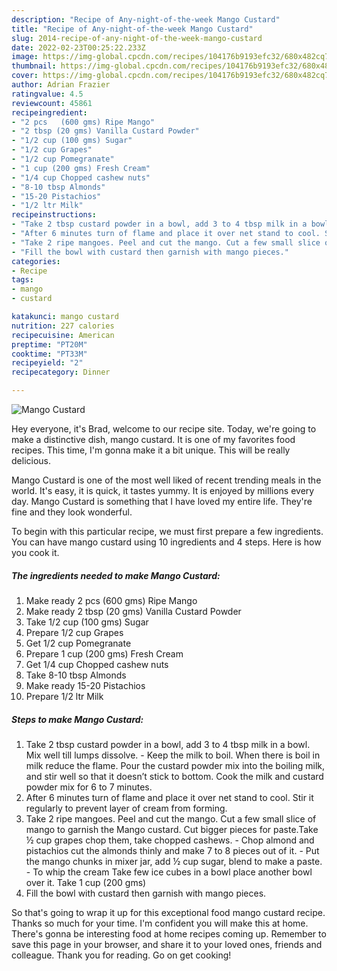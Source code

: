 ```yaml
---
description: "Recipe of Any-night-of-the-week Mango Custard"
title: "Recipe of Any-night-of-the-week Mango Custard"
slug: 2014-recipe-of-any-night-of-the-week-mango-custard
date: 2022-02-23T00:25:22.233Z
image: https://img-global.cpcdn.com/recipes/104176b9193efc32/680x482cq70/mango-custard-recipe-main-photo.jpg
thumbnail: https://img-global.cpcdn.com/recipes/104176b9193efc32/680x482cq70/mango-custard-recipe-main-photo.jpg
cover: https://img-global.cpcdn.com/recipes/104176b9193efc32/680x482cq70/mango-custard-recipe-main-photo.jpg
author: Adrian Frazier
ratingvalue: 4.5
reviewcount: 45861
recipeingredient:
- "2 pcs   (600 gms) Ripe Mango"
- "2 tbsp (20 gms) Vanilla Custard Powder"
- "1/2 cup (100 gms) Sugar"
- "1/2 cup Grapes"
- "1/2 cup Pomegranate"
- "1 cup (200 gms) Fresh Cream"
- "1/4 cup Chopped cashew nuts"
- "8-10 tbsp Almonds"
- "15-20 Pistachios"
- "1/2 ltr Milk"
recipeinstructions:
- "Take 2 tbsp custard powder in a bowl, add 3 to 4 tbsp milk in a bowl. Mix well till lumps dissolve. Keep the milk to boil. When there is boil in milk reduce the flame. Pour the custard powder mix into the boiling milk, and stir well so that it doesn’t stick to bottom. Cook the milk and custard powder mix for 6 to 7 minutes."
- "After 6 minutes turn of flame and place it over net stand to cool. Stir it regularly to prevent layer of cream from forming."
- "Take 2 ripe mangoes. Peel and cut the mango. Cut a few small slice of mango to garnish the Mango custard. Cut bigger pieces for paste.Take ½ cup grapes chop them, take chopped cashews. Chop almond and pistachios cut the almonds thinly and make 7 to 8 pieces out of it. Put the mango chunks in mixer jar, add ½ cup sugar, blend to make a paste. To whip the cream Take few ice cubes in a bowl place another bowl over it. Take 1 cup (200 gms)"
- "Fill the bowl with custard then garnish with mango pieces."
categories:
- Recipe
tags:
- mango
- custard

katakunci: mango custard 
nutrition: 227 calories
recipecuisine: American
preptime: "PT20M"
cooktime: "PT33M"
recipeyield: "2"
recipecategory: Dinner

---
```



![Mango Custard](https://img-global.cpcdn.com/recipes/104176b9193efc32/680x482cq70/mango-custard-recipe-main-photo.jpg)

Hey everyone, it's Brad, welcome to our recipe site. Today, we're going to make a distinctive dish, mango custard. It is one of my favorites food recipes. This time, I'm gonna make it a bit unique. This will be really delicious.



Mango Custard is one of the most well liked of recent trending meals in the world. It's easy, it is quick, it tastes yummy. It is enjoyed by millions every day. Mango Custard is something that I have loved my entire life. They're fine and they look wonderful.


To begin with this particular recipe, we must first prepare a few ingredients. You can have mango custard using 10 ingredients and 4 steps. Here is how you cook it.

<!--inarticleads1-->

##### The ingredients needed to make Mango Custard:

1. Make ready 2 pcs   (600 gms) Ripe Mango
1. Make ready 2 tbsp (20 gms) Vanilla Custard Powder
1. Take 1/2 cup (100 gms) Sugar
1. Prepare 1/2 cup Grapes
1. Get 1/2 cup Pomegranate
1. Prepare 1 cup (200 gms) Fresh Cream
1. Get 1/4 cup Chopped cashew nuts
1. Take 8-10 tbsp Almonds
1. Make ready 15-20 Pistachios
1. Prepare 1/2 ltr Milk




<!--inarticleads2-->

##### Steps to make Mango Custard:

1. Take 2 tbsp custard powder in a bowl, add 3 to 4 tbsp milk in a bowl. Mix well till lumps dissolve. - Keep the milk to boil. When there is boil in milk reduce the flame. Pour the custard powder mix into the boiling milk, and stir well so that it doesn’t stick to bottom. Cook the milk and custard powder mix for 6 to 7 minutes.
1. After 6 minutes turn of flame and place it over net stand to cool. Stir it regularly to prevent layer of cream from forming.
1. Take 2 ripe mangoes. Peel and cut the mango. Cut a few small slice of mango to garnish the Mango custard. Cut bigger pieces for paste.Take ½ cup grapes chop them, take chopped cashews. - Chop almond and pistachios cut the almonds thinly and make 7 to 8 pieces out of it. - Put the mango chunks in mixer jar, add ½ cup sugar, blend to make a paste. - To whip the cream Take few ice cubes in a bowl place another bowl over it. Take 1 cup (200 gms)
1. Fill the bowl with custard then garnish with mango pieces.




So that's going to wrap it up for this exceptional food mango custard recipe. Thanks so much for your time. I'm confident you will make this at home. There's gonna be interesting food at home recipes coming up. Remember to save this page in your browser, and share it to your loved ones, friends and colleague. Thank you for reading. Go on get cooking!
